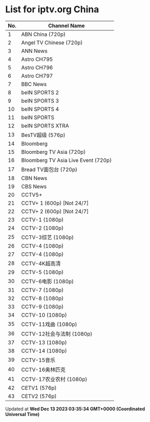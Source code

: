 # List for **iptv.org China**

| No.  | Channel Name |
| --- | ------------ |
| 1 | ABN China (720p) |
| 2 | Angel TV Chinese (720p) |
| 3 | ANN News |
| 4 | Astro CH795 |
| 5 | Astro CH796 |
| 6 | Astro CH797 |
| 7 | BBC News |
| 8 | beIN SPORTS 2 |
| 9 | beIN SPORTS 3 |
| 10 | beIN SPORTS 4 |
| 11 | beIN SPORTS |
| 12 | beIN SPORTS XTRA |
| 13 | BesTV超级 (576p) |
| 14 | Bloomberg |
| 15 | Bloomberg TV Asia (720p) |
| 16 | Bloomberg TV Asia Live Event (720p) |
| 17 | Bread TV面包台 (720p) |
| 18 | CBN News |
| 19 | CBS News |
| 20 | CCTV5+ |
| 21 | CCTV+ 1 (600p) [Not 24/7] |
| 22 | CCTV+ 2 (600p) [Not 24/7] |
| 23 | CCTV-1 (1080p) |
| 24 | CCTV-2 (1080p) |
| 25 | CCTV-3综艺 (1080p) |
| 26 | CCTV-4 (1080p) |
| 27 | CCTV-4 (1080p) |
| 28 | CCTV-4K超高清 |
| 29 | CCTV-5 (1080p) |
| 30 | CCTV-6电影 (1080p) |
| 31 | CCTV-7 (1080p) |
| 32 | CCTV-8 (1080p) |
| 33 | CCTV-9 (1080p) |
| 34 | CCTV-10 (1080p) |
| 35 | CCTV-11戏曲 (1080p) |
| 36 | CCTV-12社会与法制 (1080p) |
| 37 | CCTV-13 (1080p) |
| 38 | CCTV-14 (1080p) |
| 39 | CCTV-15音乐 |
| 40 | CCTV-16奥林匹克 |
| 41 | CCTV-17农业农村 (1080p) |
| 42 | CETV1 (576p) |
| 43 | CETV2 (576p) |

Updated at **Wed Dec 13 2023 03:35:34 GMT+0000 (Coordinated Universal Time)**
